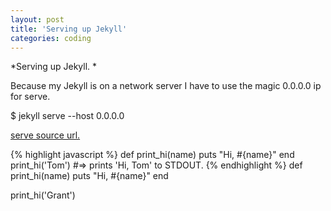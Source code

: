 ```yaml
---
layout: post
title: 'Serving up Jekyll'
categories: coding
---
```


*Serving up Jekyll. *

Because my Jekyll is on a network server I have to use the magic 0.0.0.0 ip for serve.

$ jekyll serve --host 0.0.0.0

[serve source url.](https://www.zarino.co.uk/post/jekyll-local-network/)

{% highlight javascript %}
def print_hi(name)
  puts "Hi, #{name}"
end
print_hi('Tom')
#=> prints 'Hi, Tom' to STDOUT.
{% endhighlight %}
def print_hi(name)
  puts "Hi, #{name}"
end

print_hi('Grant')
